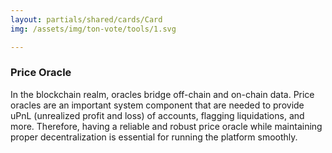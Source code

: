 ```yaml
---
layout: partials/shared/cards/Card
img: /assets/img/ton-vote/tools/1.svg

---
```



### Price Oracle


In the blockchain realm, oracles bridge off-chain and on-chain data. Price oracles are an important system component that are needed to provide uPnL (unrealized profit and loss) of accounts, flagging liquidations, and more. Therefore, having a reliable and robust price oracle while maintaining proper decentralization is essential for running the platform smoothly.
